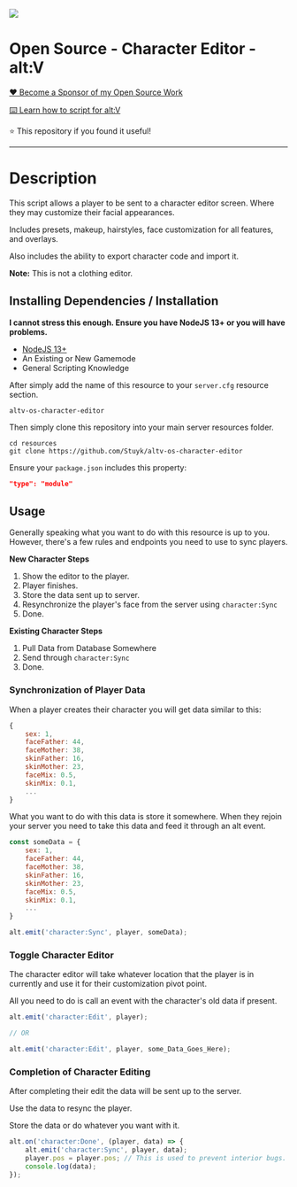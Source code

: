 ![](https://i.imgur.com/CEZRYfS.jpeg)

# Open Source - Character Editor - alt:V

[❤️ Become a Sponsor of my Open Source Work](https://github.com/sponsors/Stuyk/)

[⌨️ Learn how to script for alt:V](https://stuyk.github.io/altv-javascript-guide/)

⭐ This repository if you found it useful!

---

# Description

This script allows a player to be sent to a character editor screen. Where they may customize their facial appearances.

Includes presets, makeup, hairstyles, face customization for all features, and overlays.

Also includes the ability to export character code and import it.

**Note:** This is not a clothing editor.

## Installing Dependencies / Installation

**I cannot stress this enough. Ensure you have NodeJS 13+ or you will have problems.**

-   [NodeJS 13+](https://nodejs.org/en/download/current/)
-   An Existing or New Gamemode
-   General Scripting Knowledge

After simply add the name of this resource to your `server.cfg` resource section.

`altv-os-character-editor`

Then simply clone this repository into your main server resources folder.

```
cd resources
git clone https://github.com/Stuyk/altv-os-character-editor
```

Ensure your `package.json` includes this property:

```json
"type": "module"
```

## Usage

Generally speaking what you want to do with this resource is up to you.
However, there's a few rules and endpoints you need to use to sync players.

**New Character Steps**

1. Show the editor to the player.
2. Player finishes.
3. Store the data sent up to server.
4. Resynchronize the player's face from the server using `character:Sync`
5. Done.

**Existing Character Steps**

1. Pull Data from Database Somewhere
2. Send through `character:Sync`
3. Done.

### Synchronization of Player Data

When a player creates their character you will get data similar to this:

```js
{
    sex: 1,
    faceFather: 44,
    faceMother: 38,
    skinFather: 16,
    skinMother: 23,
    faceMix: 0.5,
    skinMix: 0.1,
    ...
}
```

What you want to do with this data is store it somewhere.
When they rejoin your server you need to take this data and feed it through an alt event.

```js
const someData = {
    sex: 1,
    faceFather: 44,
    faceMother: 38,
    skinFather: 16,
    skinMother: 23,
    faceMix: 0.5,
    skinMix: 0.1,
    ...
}

alt.emit('character:Sync', player, someData);
```

### Toggle Character Editor

The character editor will take whatever location that the player is in currently and use it for their customization pivot point.

All you need to do is call an event with the character's old data if present.

```js
alt.emit('character:Edit', player);

// OR

alt.emit('character:Edit', player, some_Data_Goes_Here);
```

### Completion of Character Editing

After completing their edit the data will be sent up to the server.

Use the data to resync the player.

Store the data or do whatever you want with it.

```js
alt.on('character:Done', (player, data) => {
    alt.emit('character:Sync', player, data);
    player.pos = player.pos; // This is used to prevent interior bugs. May require a small delay.
    console.log(data);
});
```
